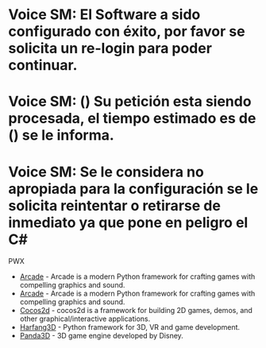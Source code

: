 # Voice SM: El Software a sido configurado con éxito, por favor se solicita un re-login para poder continuar.

# Voice SM: () Su petición esta siendo procesada, el tiempo estimado es de () se le informa.

# Voice SM: Se le considera no apropiada para la configuración se le solicita reintentar o retirarse de inmediato ya que pone en peligro el C#





PWX
* [Arcade](https://arcade.academy/index.html) - Arcade is a modern Python framework for crafting games with compelling graphics and sound.
* [Arcade](https://api.arcade.academy/en/latest/) - Arcade is a modern Python framework for crafting games with compelling graphics and sound.
* [Cocos2d](http://cocos2d.org/) - cocos2d is a framework for building 2D games, demos, and other graphical/interactive applications.
* [Harfang3D](http://www.harfang3d.com) - Python framework for 3D, VR and game development.
* [Panda3D](https://www.panda3d.org/) - 3D game engine developed by Disney.
